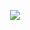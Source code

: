 <p align="center">
  <img src="https://projectpokemon.org/images/sprites-models/homeimg/poke_capture_0802_000_uk_n_00000000_f_n.png" />
</p>
